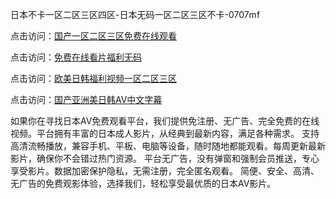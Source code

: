 日本不卡一区二区三区四区-日本无码一区二区三区不卡-0707mf

点击访问：<a href="https://fdhf-454.pages.dev/">国产一区二区三区免费在线观看</a>

点击访问：<a href="https://bered.pages.dev/">免费在线看片福利无码</a>

点击访问：<a href="https://rtj-3zo.pages.dev/">欧美日韩福利视频一区二区三区</a>

点击访问：<a href="https://vassv.pages.dev/">国产亚洲美日韩AV中文字幕</a>

如果你在寻找日本AV免费观看平台，我们提供免注册、无广告、完全免费的在线视频。平台拥有丰富的日本成人影片，从经典到最新内容，满足各种需求。
支持高清流畅播放，兼容手机、平板、电脑等设备，随时随地都能观看。每周更新最新影片，确保你不会错过热门资源。
平台无广告，没有弹窗和强制会员推送，专心享受影片。数据加密保护隐私，无需注册，完全匿名观看。
简便、安全、高清、无广告的免费观影体验，选择我们，轻松享受最优质的日本AV影片。

<span style="display:none;">[Canonical link](https://github.com/pl20250707/pl02 ）</span>


